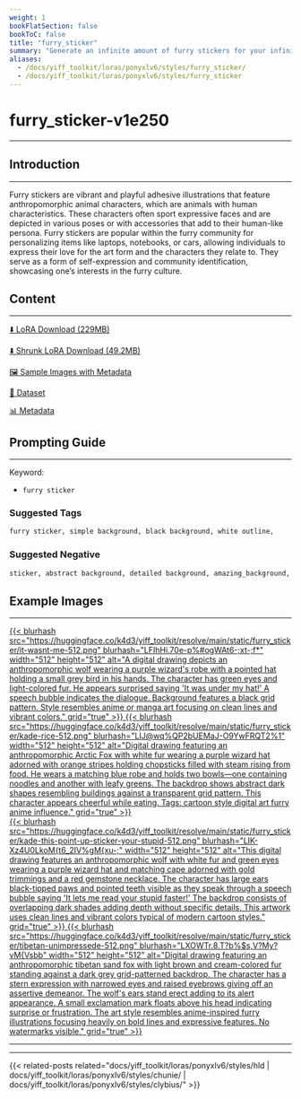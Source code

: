 ```yaml
---
weight: 1
bookFlatSection: false
bookToC: false
title: "furry_sticker"
summary: "Generate an infinite amount of furry stickers for your infinite amount of telegram accounts!"
aliases:
  - /docs/yiff_toolkit/loras/ponyxlv6/styles/furry_sticker/
  - /docs/yiff_toolkit/loras/ponyxlv6/styles/furry_sticker
---
```


<!--markdownlint-disable MD025 MD033 -->

# furry_sticker-v1e250

---

## Introduction

---

Furry stickers are vibrant and playful adhesive illustrations that feature anthropomorphic animal characters, which are animals with human characteristics. These characters often sport expressive faces and are depicted in various poses or with accessories that add to their human-like persona. Furry stickers are popular within the furry community for personalizing items like laptops, notebooks, or cars, allowing individuals to express their love for the art form and the characters they relate to. They serve as a form of self-expression and community identification, showcasing one’s interests in the furry culture.

## Content

---

[⬇️ LoRA Download (229MB)](https://huggingface.co/k4d3/yiff_toolkit/resolve/main/ponyxl_loras/furry_sticker-v1e250.safetensors?download=true)

[⬇️ Shrunk LoRA Download (49.2MB)](https://huggingface.co/k4d3/yiff_toolkit/resolve/main/ponyxl_loras_shrunk_2/furry_sticker-v1e250_frockpt1_th-3.55.safetensors?download=true)

[🖼️ Sample Images with Metadata](https://huggingface.co/k4d3/yiff_toolkit/tree/main/static/{})

[📐 Dataset](https://huggingface.co/datasets/k4d3/furry/tree/main/furry_sticker)

[📊 Metadata](https://huggingface.co/k4d3/yiff_toolkit/raw/main/ponyxl_loras/furry_sticker-v1e250.json)

## Prompting Guide

---

Keyword:

- `furry sticker`

### Suggested Tags

```md
furry sticker, simple background, black background, white outline,
```

### Suggested Negative

```md
sticker, abstract background, detailed background, amazing_background, scenery porn,
```

## Example Images

---

<div class="image-grid">
  <div class="image-grid-container">
    <a href="https://huggingface.co/k4d3/yiff_toolkit/resolve/main/static/furry_sticker/it-wasnt-me.png">
      {{< blurhash
        src="https://huggingface.co/k4d3/yiff_toolkit/resolve/main/static/furry_sticker/it-wasnt-me-512.png"
        blurhash="LFIhHi.70e-p%#ogWAt6-;xt-;f*"
        width="512"
        height="512"
        alt="A digital drawing depicts an anthropomorphic wolf wearing a purple wizard's robe with a pointed hat holding a small grey bird in his hands. The character has green eyes and light-colored fur. He appears surprised saying 'It was under my hat!' A speech bubble indicates the dialogue. Background features a black grid pattern. Style resembles anime or manga art focusing on clean lines and vibrant colors."
        grid="true"
      >}}
    </a>
    <a href="https://huggingface.co/k4d3/yiff_toolkit/resolve/main/static/furry_sticker/kade-rice.png">
      {{< blurhash
        src="https://huggingface.co/k4d3/yiff_toolkit/resolve/main/static/furry_sticker/kade-rice-512.png"
        blurhash="LIJ@wq%QP2bUEMaJ-O9YwFRQT2%1"
        width="512"
        height="512"
        alt="Digital drawing featuring an anthropomorphic Arctic Fox with white fur wearing a purple wizard hat adorned with orange stripes holding chopsticks filled with steam rising from food. He wears a matching blue robe and holds two bowls—one containing noodles and another with leafy greens. The backdrop shows abstract dark shapes resembling buildings against a transparent grid pattern. This character appears cheerful while eating. Tags: cartoon style digital art furry anime influence."
        grid="true"
      >}}
    </a>
  </div>
</div>
<div class="image-grid">
  <div class="image-grid-container">
    <a href="https://huggingface.co/k4d3/yiff_toolkit/resolve/main/static/furry_sticker/kade-this-point-up-sticker-your-stupid.png">
      {{< blurhash
        src="https://huggingface.co/k4d3/yiff_toolkit/resolve/main/static/furry_sticker/kade-this-point-up-sticker-your-stupid-512.png"
        blurhash="LIK-Xz4U0LkoM{t6_2IV%gM{xu-;"
        width="512"
        height="512"
        alt="This digital drawing features an anthropomorphic wolf with white fur and green eyes wearing a purple wizard hat and matching cape adorned with gold trimmings and a red gemstone necklace. The character has large ears black-tipped paws and pointed teeth visible as they speak through a speech bubble saying 'It lets me read your stupid faster!' The backdrop consists of overlapping dark shades adding depth without specific details. This artwork uses clean lines and vibrant colors typical of modern cartoon styles."
        grid="true"
      >}}
    </a>
    <a href="https://huggingface.co/k4d3/yiff_toolkit/resolve/main/static/furry_sticker/tibetan-unimpressede.png">
      {{< blurhash
        src="https://huggingface.co/k4d3/yiff_toolkit/resolve/main/static/furry_sticker/tibetan-unimpressede-512.png"
        blurhash="LXOWTr.8.T?b%$s,V?My?vM{Vsbb"
        width="512"
        height="512"
        alt="Digital drawing featuring an anthropomorphic tibetan sand fox with light brown and cream-colored fur standing against a dark grey grid-patterned backdrop. The character has a stern expression with narrowed eyes and raised eyebrows giving off an assertive demeanor. The wolf's ears stand erect adding to its alert appearance. A small exclamation mark floats above his head indicating surprise or frustration. The art style resembles anime-inspired furry illustrations focusing heavily on bold lines and expressive features. No watermarks visible."
        grid="true"
      >}}
    </a>
  </div>
</div>

---

---

{{< related-posts related="docs/yiff_toolkit/loras/ponyxlv6/styles/hld | docs/yiff_toolkit/loras/ponyxlv6/styles/chunie/ | docs/yiff_toolkit/loras/ponyxlv6/styles/clybius/" >}}
